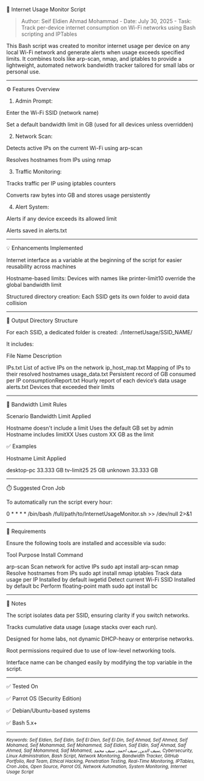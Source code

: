 📡 Internet Usage Monitor Script

> Author: Seif Eldien Ahmad Mohammad -
Date: July 30, 2025 -
Task: Track per-device internet consumption on Wi-Fi networks using Bash scripting and IPTables



This Bash script was created to monitor internet usage per device on any local Wi-Fi network and generate alerts when usage exceeds specified limits. It combines tools like arp-scan, nmap, and iptables to provide a lightweight, automated network bandwidth tracker tailored for small labs or personal use.


---

⚙️ Features Overview

1. Admin Prompt:

Enter the Wi-Fi SSID (network name)

Set a default bandwidth limit in GB (used for all devices unless overridden)



2. Network Scan:

Detects active IPs on the current Wi-Fi using arp-scan

Resolves hostnames from IPs using nmap



3. Traffic Monitoring:

Tracks traffic per IP using iptables counters

Converts raw bytes into GB and stores usage persistently



4. Alert System:

Alerts if any device exceeds its allowed limit

Alerts saved in alerts.txt





---

💡 Enhancements Implemented

Internet interface as a variable at the beginning of the script for easier reusability across machines

Hostname-based limits: Devices with names like printer-limit10 override the global bandwidth limit

Structured directory creation: Each SSID gets its own folder to avoid data collision



---

📁 Output Directory Structure

For each SSID, a dedicated folder is created:
./InternetUsage/SSID_NAME/

It includes:

File Name	Description

IPs.txt	List of active IPs on the network
ip_host_map.txt	Mapping of IPs to their resolved hostnames
usage_data.txt	Persistent record of GB consumed per IP
consumptionReport.txt	Hourly report of each device’s data usage
alerts.txt	Devices that exceeded their limits



---

📐 Bandwidth Limit Rules

Scenario	Bandwidth Limit Applied

Hostname doesn't include a limit	Uses the default GB set by admin
Hostname includes limitXX	Uses custom XX GB as the limit


✅ Examples

Hostname	Limit Applied

desktop-pc	33.333 GB
tv-limit25	25 GB
unknown	33.333 GB



---

⏱️ Suggested Cron Job

To automatically run the script every hour:

0 * * * * /bin/bash /full/path/to/InternetUsageMonitor.sh >> /dev/null 2>&1


---

🔐 Requirements

Ensure the following tools are installed and accessible via sudo:

Tool	Purpose	Install Command

arp-scan	Scan network for active IPs	sudo apt install arp-scan
nmap	Resolve hostnames from IPs	sudo apt install nmap
iptables	Track data usage per IP	Installed by default
iwgetid	Detect current Wi-Fi SSID	Installed by default
bc	Perform floating-point math	sudo apt install bc



---

🧠 Notes

The script isolates data per SSID, ensuring clarity if you switch networks.

Tracks cumulative data usage (usage stacks over each run).

Designed for home labs, not dynamic DHCP-heavy or enterprise networks.

Root permissions required due to use of low-level networking tools.

Interface name can be changed easily by modifying the top variable in the script.



---

✅ Tested On

✅ Parrot OS (Security Edition)

✅ Debian/Ubuntu-based systems

✅ Bash 5.x+



---
<sub><i>Keywords: Seif Eldien, Seif Eldin, Seif El Dien, Seif El Din, Seif Ahmad, Seif Ahmed, Seif Mohamed, Seif Mohammad, Seif Mohammed, Saif Eldien, Saif Eldin, Saif Ahmad, Saif Ahmed, Saif Mohammed, Saif Mohamed, سيف الدين, سيف احمد, سيف محمد, Cybersecurity, Linux Administration, Bash Script, Network Monitoring, Bandwidth Tracker, GitHub Portfolio, Red Team, Ethical Hacking, Penetration Testing, Real-Time Monitoring, IPTables, Cron Jobs, Open Source, Parrot OS, Network Automation, System Monitoring, Internet Usage Script</i></sub>
